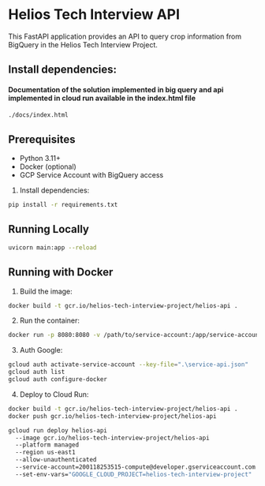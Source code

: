 # Helios Tech Interview API

This FastAPI application provides an API to query crop information from BigQuery in the Helios Tech Interview Project.

## Install dependencies:
#### Documentation of the solution implemented in big query and api implemented in cloud run available in the index.html file
```bash
./docs/index.html
```

## Prerequisites

- Python 3.11+
- Docker (optional)
- GCP Service Account with BigQuery access

1. Install dependencies:
```bash
pip install -r requirements.txt
```

## Running Locally
```bash
uvicorn main:app --reload
```

## Running with Docker

1. Build the image:
```bash
docker build -t gcr.io/helios-tech-interview-project/helios-api .
```

2. Run the container:
```bash
docker run -p 8080:8080 -v /path/to/service-account:/app/service-account.json -e GOOGLE_APPLICATION_CREDENTIALS=/app/service-account.json helios-api
```

3. Auth Google:
```bash
gcloud auth activate-service-account --key-file=".\service-api.json"
gcloud auth list
gcloud auth configure-docker
```

4. Deploy to Cloud Run:
```bash
docker build -t gcr.io/helios-tech-interview-project/helios-api .
docker push gcr.io/helios-tech-interview-project/helios-api

gcloud run deploy helios-api 
  --image gcr.io/helios-tech-interview-project/helios-api 
  --platform managed 
  --region us-east1 
  --allow-unauthenticated 
  --service-account=200118253515-compute@developer.gserviceaccount.com 
  --set-env-vars="GOOGLE_CLOUD_PROJECT=helios-tech-interview-project"
```